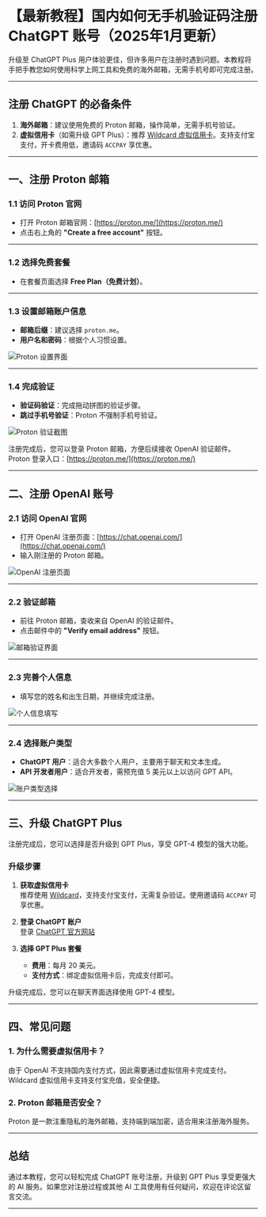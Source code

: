 # 【最新教程】国内如何无手机验证码注册 ChatGPT 账号（2025年1月更新）

升级至 ChatGPT Plus 用户体验更佳，但许多用户在注册时遇到问题。本教程将手把手教您如何使用科学上网工具和免费的海外邮箱，无需手机号即可完成注册。

---


## **注册 ChatGPT 的必备条件**
 
1. **海外邮箱**：建议使用免费的 Proton 邮箱，操作简单，无需手机号验证。  
2. **虚拟信用卡**（如需升级 GPT Plus）：推荐 [Wildcard 虚拟信用卡](https://bit.ly/bewildcard)。支持支付宝支付，开卡费用低，邀请码 `ACCPAY` 享优惠。

---

## **一、注册 Proton 邮箱**

### **1.1 访问 Proton 官网**

- 打开 Proton 邮箱官网：[https://proton.me/](https://proton.me/)  
- 点击右上角的 **"Create a free account"** 按钮。


---

### **1.2 选择免费套餐**

- 在套餐页面选择 **Free Plan（免费计划）**。


---

### **1.3 设置邮箱账户信息**

- **邮箱后缀**：建议选择 `proton.me`。  
- **用户名和密码**：根据个人习惯设置。

![Proton 设置界面](https://puputeju-tc.oss-cn-beijing.aliyuncs.com/151156.png)

---

### **1.4 完成验证**

- **验证码验证**：完成拖动拼图的验证步骤。  
- **跳过手机号验证**：Proton 不强制手机号验证。

![Proton 验证截图](https://puputeju-tc.oss-cn-beijing.aliyuncs.com/151253.png)

注册完成后，您可以登录 Proton 邮箱，方便后续接收 OpenAI 验证邮件。  
Proton 登录入口：[https://proton.me/](https://proton.me/)

---

## **二、注册 OpenAI 账号**

### **2.1 访问 OpenAI 官网**

- 打开 OpenAI 注册页面：[https://chat.openai.com/](https://chat.openai.com/)  
- 输入刚注册的 Proton 邮箱。

![OpenAI 注册页面](https://puputeju-tc.oss-cn-beijing.aliyuncs.com/151820.png)

---

### **2.2 验证邮箱**

- 前往 Proton 邮箱，查收来自 OpenAI 的验证邮件。  
- 点击邮件中的 **"Verify email address"** 按钮。

![邮箱验证界面](https://puputeju-tc.oss-cn-beijing.aliyuncs.com/151902.png)

---

### **2.3 完善个人信息**

- 填写您的姓名和出生日期，并继续完成注册。

![个人信息填写](https://puputeju-tc.oss-cn-beijing.aliyuncs.com/151929.png)

---

### **2.4 选择账户类型**

- **ChatGPT 用户**：适合大多数个人用户，主要用于聊天和文本生成。  
- **API 开发者用户**：适合开发者，需预充值 5 美元以上以访问 GPT API。

![账户类型选择](https://puputeju-tc.oss-cn-beijing.aliyuncs.com/152006.png)

---

## **三、升级 ChatGPT Plus**

注册完成后，您可以选择是否升级到 GPT Plus，享受 GPT-4 模型的强大功能。

### **升级步骤**

1. **获取虚拟信用卡**  
   推荐使用 [Wildcard](https://bit.ly/bewildcard)，支持支付宝支付，无需复杂验证。使用邀请码 `ACCPAY` 可享优惠。  

2. **登录 ChatGPT 账户**  
   登录 [ChatGPT 官方网站](https://chat.openai.com/)  

3. **选择 GPT Plus 套餐**  
   - **费用**：每月 20 美元。  
   - **支付方式**：绑定虚拟信用卡后，完成支付即可。  

升级完成后，您可以在聊天界面选择使用 GPT-4 模型。

---

## **四、常见问题**

### **1. 为什么需要虚拟信用卡？**
由于 OpenAI 不支持国内支付方式，因此需要通过虚拟信用卡完成支付。Wildcard 虚拟信用卡支持支付宝充值，安全便捷。

### **2. Proton 邮箱是否安全？**
Proton 是一款注重隐私的海外邮箱，支持端到端加密，适合用来注册海外服务。

---

## **总结**

通过本教程，您可以轻松完成 ChatGPT 账号注册，升级到 GPT Plus 享受更强大的 AI 服务。如果您对注册过程或其他 AI 工具使用有任何疑问，欢迎在评论区留言交流。

---

